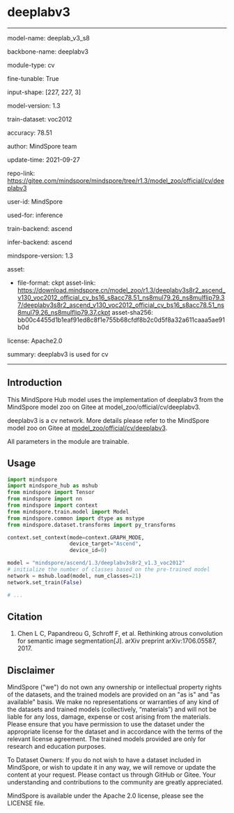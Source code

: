# deeplabv3

---

model-name: deeplab_v3_s8

backbone-name: deeplabv3

module-type: cv

fine-tunable: True

input-shape: [227, 227, 3]

model-version: 1.3

train-dataset: voc2012

accuracy: 78.51

author: MindSpore team

update-time: 2021-09-27

repo-link: <https://gitee.com/mindspore/mindspore/tree/r1.3/model_zoo/official/cv/deeplabv3>

user-id: MindSpore

used-for: inference

train-backend: ascend

infer-backend: ascend

mindspore-version: 1.3

asset:

-
    file-format: ckpt
    asset-link: <https://download.mindspore.cn/model_zoo/r1.3/deeplabv3s8r2_ascend_v130_voc2012_official_cv_bs16_s8acc78.51_ns8mul79.26_ns8mulflip79.37/deeplabv3s8r2_ascend_v130_voc2012_official_cv_bs16_s8acc78.51_ns8mul79.26_ns8mulflip79.37.ckpt>
    asset-sha256: bb00c4455d1b1eaf91ed8c8f1e755b68cfdf8b2c0d5f8a32a611caaa5ae91b0d

license: Apache2.0

summary: deeplabv3 is used for cv

---

## Introduction

This MindSpore Hub model uses the implementation of deeplabv3 from the MindSpore model zoo on Gitee at model_zoo/official/cv/deeplabv3.

deeplabv3 is a cv network. More details please refer to the MindSpore model zoo on Gitee at [model_zoo/official/cv/deeplabv3](https://gitee.com/mindspore/mindspore/blob/r1.3/model_zoo/official/cv/deeplabv3/README.md).

All parameters in the module are trainable.

## Usage

```python
import mindspore
import mindspore_hub as mshub
from mindspore import Tensor
from mindspore import nn
from mindspore import context
from mindspore.train.model import Model
from mindspore.common import dtype as mstype
from mindspore.dataset.transforms import py_transforms

context.set_context(mode=context.GRAPH_MODE,
                    device_target="Ascend",
                    device_id=0)

model = "mindspore/ascend/1.3/deeplabv3s8r2_v1.3_voc2012"
# initialize the number of classes based on the pre-trained model
network = mshub.load(model, num_classes=21)
network.set_train(False)

# ...
```

## Citation

1. Chen L C, Papandreou G, Schroff F, et al. Rethinking atrous convolution for semantic image segmentation[J]. arXiv preprint arXiv:1706.05587, 2017.

## Disclaimer

MindSpore ("we") do not own any ownership or intellectual property rights of the datasets, and the trained models are provided on an "as is" and "as available" basis. We make no representations or warranties of any kind of the datasets and trained models (collectively, “materials”) and will not be liable for any loss, damage, expense or cost arising from the materials. Please ensure that you have permission to use the dataset under the appropriate license for the dataset and in accordance with the terms of the relevant license agreement. The trained models provided are only for research and education purposes.

To Dataset Owners: If you do not wish to have a dataset included in MindSpore, or wish to update it in any way, we will remove or update the content at your request. Please contact us through GitHub or Gitee. Your understanding and contributions to the community are greatly appreciated.

MindSpore is available under the Apache 2.0 license, please see the LICENSE file.